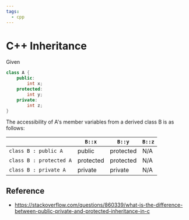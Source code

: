 ```yaml
---
tags:
  - cpp
---
```


# C++ Inheritance

Given 

```cpp
class A {
    public:
        int x;
    protected:
        int y;
    private:
        int z;
}
```

The accessibility of A's member variables from a derived class B is as follows:

|                         | `B::x`    | `B::y`    | `B::z` |
|-------------------------|-----------|-----------|--------|
| `class B : public A`    | public    | protected |   N/A  |
| `class B : protected A` | protected | protected |   N/A  |
| `class B : private A`   | private   | private   |   N/A  |

## Reference

* https://stackoverflow.com/questions/860339/what-is-the-difference-between-public-private-and-protected-inheritance-in-c